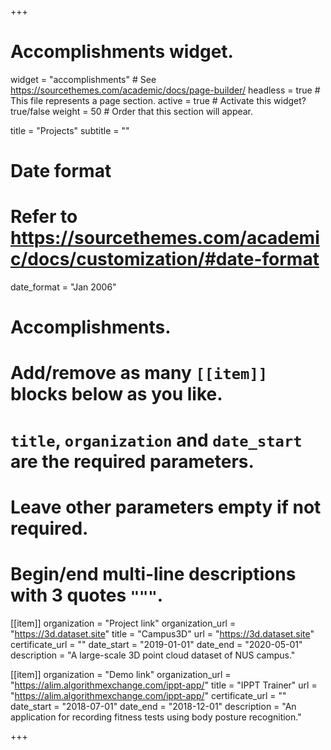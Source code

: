 +++
# Accomplishments widget.
widget = "accomplishments"  # See https://sourcethemes.com/academic/docs/page-builder/
headless = true  # This file represents a page section.
active = true  # Activate this widget? true/false
weight = 50  # Order that this section will appear.

title = "Projects"
subtitle = ""

# Date format
#   Refer to https://sourcethemes.com/academic/docs/customization/#date-format
date_format = "Jan 2006"

# Accomplishments.
#   Add/remove as many `[[item]]` blocks below as you like.
#   `title`, `organization` and `date_start` are the required parameters.
#   Leave other parameters empty if not required.
#   Begin/end multi-line descriptions with 3 quotes `"""`.

[[item]]
  organization = "Project link"
  organization_url = "https://3d.dataset.site"
  title = "Campus3D"
  url = "https://3d.dataset.site"
  certificate_url = ""
  date_start = "2019-01-01"
  date_end = "2020-05-01"
  description = "A large-scale 3D point cloud dataset of NUS campus."

[[item]]
  organization = "Demo link"
  organization_url = "https://alim.algorithmexchange.com/ippt-app/"
  title = "IPPT Trainer"
  url = "https://alim.algorithmexchange.com/ippt-app/"
  certificate_url = ""
  date_start = "2018-07-01"
  date_end = "2018-12-01"
  description = "An application for recording fitness tests using body posture recognition."

+++